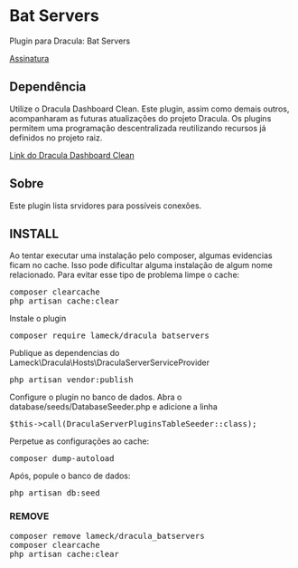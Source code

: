 # Bat Servers
Plugin para Dracula: Bat Servers


<a href="https://packagist.org/packages/lameck/dracula_batservers" target="_blank">Assinatura</a>

## Dependência
Utilize o Dracula Dashboard Clean. Este plugin, assim como demais outros, acompanharam as futuras atualizações do projeto Dracula. Os plugins permitem uma programação descentralizada reutilizando recursos já definidos no projeto raiz.

<a href="https://github.com/EuFreela/dracula-dashboard-clean/blob/master/README.md" target="_blank">Link do Dracula Dashboard Clean</a>

## Sobre
Este plugin lista srvidores para possíveis conexões.

## INSTALL

<p>Ao tentar executar uma instalação pelo composer, algumas evidencias ficam no cache. Isso pode dificultar alguma instalação de algum nome relacionado. Para evitar esse tipo de problema limpe o cache:</p>
<pre>
composer clearcache
php artisan cache:clear
</pre>

<p>Instale o plugin</p>
<pre>
composer require lameck/dracula_batservers
</pre>

<p>Publique as dependencias do Lameck\Dracula\Hosts\DraculaServerServiceProvider</p>
<pre>
php artisan vendor:publish
</pre>

<p>Configure o plugin no banco de dados. Abra o database/seeds/DatabaseSeeder.php e adicione a linha</p>
<pre>
$this->call(DraculaServerPluginsTableSeeder::class);
</pre>

<p>Perpetue as configurações ao cache:</p>
<pre>
composer dump-autoload
</pre>

<p>Após, popule o banco de dados:</p>
<pre>
php artisan db:seed
</pre>

### REMOVE

<pre>
composer remove lameck/dracula_batservers
composer clearcache
php artisan cache:clear
</pre>


